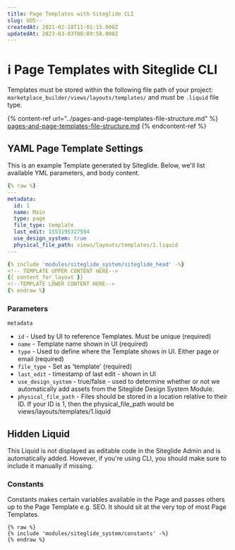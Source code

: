 ```yaml
---
title: Page Templates with Siteglide CLI
slug: UO5--
createdAt: 2021-02-18T11:01:15.000Z
updatedAt: 2023-03-03T08:09:58.000Z
---
```


# ℹ️ Page Templates with Siteglide CLI

Templates must be stored within the following file path of your project: `marketplace_builder/views/layouts/templates/` and must be `.liquid` file type.

{% content-ref url="../pages-and-page-templates-file-structure.md" %}
[pages-and-page-templates-file-structure.md](../pages-and-page-templates-file-structure.md)
{% endcontent-ref %}

## YAML Page Template Settings

This is an example Template generated by Siteglide. Below, we'll list available YML parameters, and body content.

```yaml
{% raw %}
---
metadata:  
  id: 1
  name: Main
  type: page
  file_type: template
  last_edit: 1553195327594
  use_design_system: true
  physical_file_path: views/layouts/templates/1.liquid
---

{% include 'modules/siteglide_system/siteglide_head' -%}
<!-- TEMPLATE UPPER CONTENT HERE-->
{{ content_for_layout }}
<!--TEMPLATE LOWER CONTENT HERE-->
{% endraw %}
```

### Parameters

`metadata`

* `id` - Used by UI to reference Templates. Must be unique (required)
* `name` - Template name shown in UI (required)
* `type` - Used to define where the Template shows in UI. Either page or email (required)
* `file_type` - Set as 'template' (required)
* `last_edit` - timestamp of last edit - shown in UI
* `use_design_system` - true/false - used to determine whether or not we automatically add assets from the Siteglide Design System Module.
* `physical_file_path` - Files should be stored in a location relative to their ID. If your ID is 1, then the physical\_file\_path would be views/layouts/templates/1.liquid

## Hidden Liquid

This Liquid is not displayed as editable code in the Siteglide Admin and is automatically added. However, if you're using CLI, you should make sure to include it manually if missing.

### Constants

Constants makes certain variables available in the Page and passes others up to the Page Template e.g. SEO. It should sit at the very top of most Page Templates.

```liquid
{% raw %}
{% include 'modules/siteglide_system/constants' -%}
{% endraw %}
```
